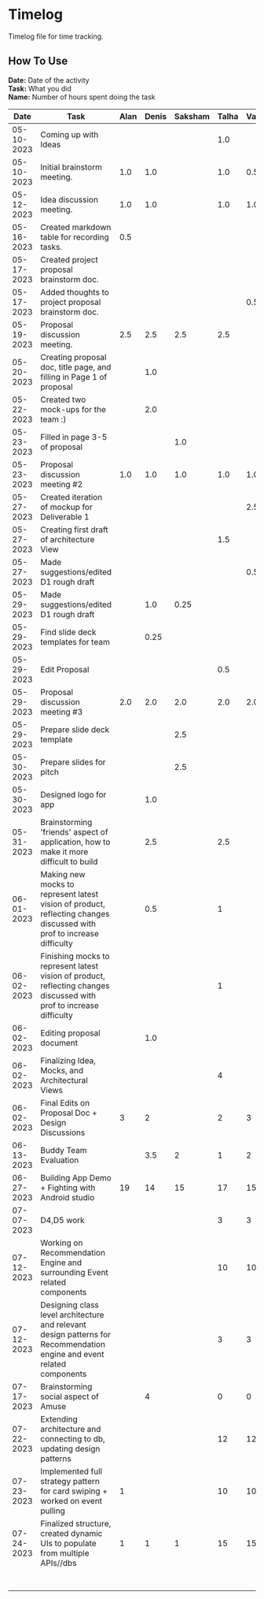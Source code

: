 # Timelog 

Timelog file for time tracking.

## How To Use
**Date:** Date of the activity \
**Task:** What you did \
**Name:** Number of hours spent doing the task

| Date | Task  | Alan  | Denis  | Saksham  |  Talha | Vardan  | Yinuo  |
|------|-------|-------|--------|----------|--------|---------|--------|
| 05-10-2023  | Coming up with Ideas  |  |  |  | 1.0 | | |
| 05-10-2023  | Initial brainstorm meeting.  | 1.0 | 1.0 |  | 1.0 | 0.5 | 1.0 |
| 05-12-2023  | Idea discussion meeting.  | 1.0 | 1.0 |  | 1.0 | 1.0 | 1.0 |
| 05-16-2023  | Created markdown table for recording tasks.  | 0.5  |   |   |   |   |   |
| 05-17-2023  | Created project proposal brainstorm doc.  |  |  |  |  |  | 1.0 |
| 05-17-2023  | Added thoughts to project proposal brainstorm doc.  |  |  |  |  | 0.5 | |
| 05-19-2023  | Proposal discussion meeting.  | 2.5 | 2.5 | 2.5 | 2.5 |  | 2.5 |
| 05-20-2023  | Creating proposal doc, title page, and filling in Page 1 of proposal  |   | 1.0 |   |   |   |   |
| 05-22-2023  | Created two mock-ups for the team :)  |   | 2.0 |   |   |   |   |
| 05-23-2023  | Filled in page 3-5 of proposal  |   |  | 1.0 |   |   | 1.0 |
| 05-23-2023  | Proposal discussion meeting #2 | 1.0  | 1.0 |  1.0 | 1.0  | 1.0  | 1.0 |
| 05-27-2023  | Created iteration of mockup for Deliverable 1 |  |  |  | | 2.5  | |
| 05-27-2023  | Creating first draft of architecture View |  |  |  | 1.5 | | |
| 05-27-2023  | Made suggestions/edited D1 rough draft |   |  |  | | 0.5  | |
| 05-29-2023  | Made suggestions/edited D1 rough draft |   | 1.0 | 0.25 | |  | | 
| 05-29-2023  | Find slide deck templates for team |   | 0.25 |  | |  | | 
| 05-29-2023  | Edit Proposal |   | |  | 0.5 |  | | 
| 05-29-2023  | Proposal discussion meeting #3 | 2.0  | 2.0 |  2.0 | 2.0  | 2.0  | 2.0 |
| 05-29-2023  | Prepare slide deck template |       |        | 2.5 |        |         |        |
| 05-30-2023  | Prepare slides for pitch |       |        | 2.5 |        |         |        |
| 05-30-2023  | Designed logo for app |  | 1.0 |  |  |  |  |
| 05-31-2023  | Brainstorming 'friends' aspect of application, how to make it more difficult to build |  | 2.5 |  | 2.5  |  |  |
| 06-01-2023 | Making new mocks to represent latest vision of product, reflecting changes discussed with prof to increase difficulty |       |0.5|          | 1 |         |        |
| 06-02-2023 | Finishing mocks to represent latest vision of product, reflecting changes discussed with prof to increase difficulty |       |        |          | 1 |         |        |
| 06-02-2023  | Editing proposal document |  | 1.0 |  |  |  |  |
| 06-02-2023  | Finalizing Idea, Mocks, and Architectural Views |  |  |  | 4 |  |  |
| 06-02-2023  | Final Edits on Proposal Doc + Design Discussions    |    3   |  2      |          |   2     |    3     |    1.5    |
| 06-13-2023  | Buddy Team Evaluation    |   |   3.5   |     2     |   1     |    2    |      |
|  06-27-2023    |   Building App Demo + Fighting with Android studio    |  19     |   14     |    15      |  17      |    15     |   22     |
|   07-07-2023   |  D4,D5 work     |       |        |          |   3     |    3     |        |
|   07-12-2023   |   Working on Recommendation Engine and surrounding Event related components    |       |        |          |    10    |    10    |        |
|   07-12-2023   |   Designing class level architecture and relevant design patterns for Recommendation engine and event related components    |       |        |          |      3  |      3   |        |
|   07-17-2023   | Brainstorming social aspect of Amuse     |       |    4    |          |   0     |    0     |     4   |
|  07-22-2023    | Extending architecture and connecting to db, updating design patterns     |       |        |          |    12    |   12      |        |
|   07-23-2023   | Implemented full strategy pattern for card swiping + worked on event pulling     |    1   |        |          |  10      |     10    |        |
|   07-24-2023   | Finalized structure, created dynamic UIs to populate from multiple APIs//dbs    |    1   |     1   |      1    |     15   |     15    |    1    |
|      |       |       |        |          |        |         |        |
|      |       |       |        |          |        |         |        |
|      |       |       |        |          |        |         |        |
|      |       |       |        |          |        |         |        |
|      |       |       |        |          |        |         |        |
|      |       |       |        |          |        |         |        |
|      |       |       |        |          |        |         |        |
